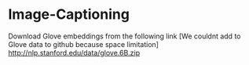 # Image-Captioning

Download Glove embeddings from the following link [We couldnt add to Glove data to github because space limitation]
http://nlp.stanford.edu/data/glove.6B.zip